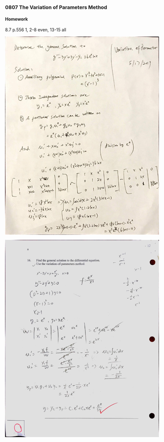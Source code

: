 ### 0807 The Variation of Parameters Method

#### Homework
8.7 p.556 1, 2-8 even, 13-15 all

![Graph](../assets/example_876.JPG)

![Graph](../assets/variation_of_parameter_de.JPG)
